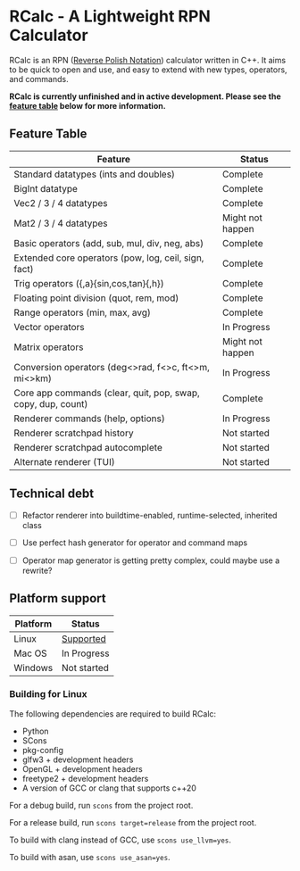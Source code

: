 # RCalc - A Lightweight RPN Calculator

RCalc is an RPN ([Reverse Polish Notation](https://en.wikipedia.org/wiki/Reverse_Polish_notation)) calculator written in C++.
It aims to be quick to open and use, and easy to extend with new types, operators, and commands.

**RCalc is currently unfinished and in active development. Please see the [feature table](#feature-table) below for more information.**


## Feature Table

| Feature                                                       | Status            |
| -------                                                       | ------            |
| Standard datatypes (ints and doubles)                         | Complete          |
| BigInt datatype                                               | Complete          |
| Vec2 / 3 / 4 datatypes                                        | Complete          |
| Mat2 / 3 / 4 datatypes                                        | Might not happen  |
| Basic operators (add, sub, mul, div, neg, abs)                | Complete          |
| Extended core operators (pow, log, ceil, sign, fact)          | Complete          |
| Trig operators ({,a}{sin,cos,tan}{,h})                        | Complete          |
| Floating point division (quot, rem, mod)                      | Complete          |
| Range operators (min, max, avg)                               | Complete          |
| Vector operators                                              | In Progress       |
| Matrix operators                                              | Might not happen  |
| Conversion operators (deg<>rad, f<>c, ft<>m, mi<>km)          | In Progress       |
| Core app commands (clear, quit, pop, swap, copy, dup, count)  | Complete          |
| Renderer commands (help, options)                             | In Progress       |
| Renderer scratchpad history                                   | Not started       |
| Renderer scratchpad autocomplete                              | Not started       |
| Alternate renderer (TUI)                                      | Not started       |


## Technical debt
 - [ ] Refactor renderer into buildtime-enabled, runtime-selected, inherited class
 - [ ] Use perfect hash generator for operator and command maps
 - [ ] Operator map generator is getting pretty complex, could maybe use a rewrite?


## Platform support

| Platform  | Status                            |
| --------  | ------                            |
| Linux     | [Supported](#building-for-linux)  |
| Mac OS    | In Progress                       |
| Windows   | Not started                       |


### Building for Linux

The following dependencies are required to build RCalc:

 - Python
 - SCons
 - pkg-config
 - glfw3 + development headers
 - OpenGL + development headers
 - freetype2 + development headers
 - A version of GCC or clang that supports c++20

For a debug build, run `scons` from the project root.

For a release build, run `scons target=release` from the project root.

To build with clang instead of GCC, use `scons use_llvm=yes`.

To build with asan, use `scons use_asan=yes`.